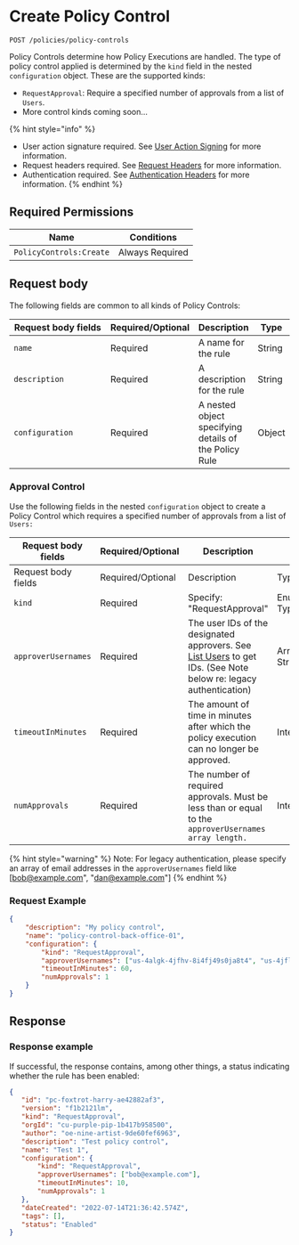 # Create Policy Control

`POST /policies/policy-controls`

Policy Controls determine how Policy Executions are handled. The type of policy control applied is determined by the `kind` field in the nested `configuration` object. These are the supported kinds:

* `RequestApproval`: Require a specified number of approvals from a list of `Users`.
* More control kinds coming soon...

{% hint style="info" %}
* User action signature required. See [User Action Signing](../../authentication/user-action-signing/) for more information.
* Request headers required. See [Request Headers](../../../getting-started/request-headers.md) for more information.
* Authentication required. See [Authentication Headers](../../../getting-started/request-headers.md#authentication-headers) for more information.
{% endhint %}

## Required Permissions

| Name                    | Conditions      |
| ----------------------- | --------------- |
| `PolicyControls:Create` | Always Required |

## Request body <a href="#request-body" id="request-body"></a>

The following fields are common to all kinds of Policy Controls:

<table><thead><tr><th width="217">Request body fields</th><th width="113">Required/Optional</th><th>Description</th><th>Type</th></tr></thead><tbody><tr><td><code>name</code></td><td>Required</td><td>A name for the rule</td><td>String</td></tr><tr><td><code>description</code></td><td>Required</td><td>A description for the rule</td><td>String</td></tr><tr><td><code>configuration</code></td><td>Required</td><td>A nested object specifying details of the Policy Rule</td><td>Object</td></tr></tbody></table>

### Approval Control

Use the following fields in the nested `configuration` object to create a Policy Control which requires a specified number of approvals from a list of `Users:`

<table data-header-hidden><thead><tr><th width="254">Request body fields</th><th width="113">Required/Optional</th><th width="218">Description</th><th>Type</th></tr></thead><tbody><tr><td>Request body fields</td><td>Required/Optional</td><td>Description</td><td>Type</td></tr><tr><td><code>kind</code></td><td>Required</td><td>Specify: "RequestApproval"</td><td>Enumerated Type</td></tr><tr><td><code>approverUsernames</code></td><td>Required</td><td>The user IDs of the designated approvers. See <a href="../../authentication/user-management/listUsers.md">List Users</a> to get IDs. (See Note below re: legacy authentication)</td><td>Array of Strings</td></tr><tr><td><code>timeoutInMinutes</code></td><td>Required</td><td>The amount of time in minutes after which the policy execution can no longer be approved.</td><td>Integer</td></tr><tr><td><code>numApprovals</code></td><td>Required</td><td>The number of required approvals. Must be less than or equal to the <code>approverUsernames array length.</code></td><td>Integer</td></tr></tbody></table>

{% hint style="warning" %}
Note: For legacy authentication, please specify an array of email addresses in the `approverUsernames` field like \[bob@example.com", "dan@example.com"]
{% endhint %}

### Request Example <a href="#request-example.1" id="request-example.1"></a>

```json
{
    "description": "My policy control",
    "name": "policy-control-back-office-01",
    "configuration": {
        "kind": "RequestApproval",
        "approverUsernames": ["us-4algk-4jfhv-8i4fj49s0ja8t4", "us-4jflw-98fj3-8isgdefs0ja8t4"],
        "timeoutInMinutes": 60,
        "numApprovals": 1
    }
}
```

## Response <a href="#response" id="response"></a>

### Response example <a href="#response-example" id="response-example"></a>

If successful, the response contains, among other things, a status indicating whether the rule has been enabled:

```json
{
   "id": "pc-foxtrot-harry-ae42882af3",
   "version": "f1b2121lm",
   "kind": "RequestApproval",
   "orgId": "cu-purple-pip-1b417b958500",
   "author": "oe-nine-artist-9de60fef6963",
   "description": "Test policy control",
   "name": "Test 1",
   "configuration": {
       "kind": "RequestApproval",
       "approverUsernames": ["bob@example.com"],
       "timeoutInMinutes": 10,
       "numApprovals": 1
   },
   "dateCreated": "2022-07-14T21:36:42.574Z",
   "tags": [],
   "status": "Enabled"
}
```
